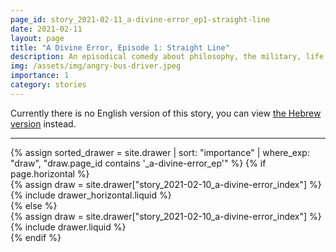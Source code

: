 ```yaml
---
page_id: story_2021-02-11_a-divine-error_ep1-straight-line
date: 2021-02-11
layout: page
title: "A Divine Error, Episode 1: Straight Line"
description: An episodical comedy about philosophy, the military, life and everything in between.
img: /assets/img/angry-bus-driver.jpeg
importance: 1
category: stories
---
```


Currently there is no English version of this story, you can view [the Hebrew version]({{site.baseurl}}/he-il{{page.url}}) instead.

---

<!-- pages/drawer.md -->
<div class="drawer">
<!-- Display drawer without categories -->
{% assign sorted_drawer = site.drawer | sort: "importance" | where_exp: "draw", "draw.page_id contains '_a-divine-error_ep'" %}
<!-- Generate cards for each draw -->
{% if page.horizontal %}
    <div class="container">
    <div class="row row-cols-1 row-cols-md-2">
        {% assign draw = site.drawer["story_2021-02-10_a-divine-error_index"] %}
        {% include drawer_horizontal.liquid %}
    </div>
    </div>
{% else %}
    <div class="row row-cols-1 row-cols-md-3">
        {% assign draw = site.drawer["story_2021-02-10_a-divine-error_index"] %}
        {% include drawer.liquid %}
    </div>
{% endif %}
</div>
